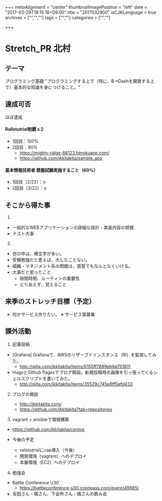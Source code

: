 +++
metaAlignment = "center"
thumbnailImagePosition = "left"
date = "2017-03-29T19:15:18+09:00"
title = "2017032900"
isCJKLanguage = true
archives = ["","",""]
tags = ["",""]
categories = ["",""]

+++

# Stretch_PR 北村
## テーマ

プログラミング基礎
"プログラミングする上で（特に、B→Dashを開発する上で）基本的な知識を身につけること。"

## 達成可否
  ほぼ達成

#### Railstutrial制覇 x 2
 - 1回目：100%
 - 2回目：90%
   - https://mighty-ridge-66123.herokuapp.com/
   - https://github.com/jkkitakita/sample_app

#### 基本情報技術者 模擬試験実施すること（60%）
 - 1回目（2/22）：o
 - 2回目（3/22）：o

## そこから得た事
1.
 - 一般的なWEBアプリケーションの詳細な設計・実装内容の把握
 - テスト大事

2.
 - 世の中は、横文字が多い。
 - 受験勉強だと思えば、大したことない。
 - 組織・マネジメント系の問題は、感覚でもなんとなくいける。
 - 大事だと思ったこと
    - 隙間時間、ルーティンの重要性
    - とりあえず、覚えること

## 来季のストレッチ目標（予定）
 - 何かサービス作りたい。 ※ サービス案募集

## 課外活動
1. 記事投稿
 - [Grafana] Grafanaで、AWSのリザーブドインスタンス（RI）を監視してみた。
    - http://qiita.com/jkkitakita/items/6155ff7899eb9d701611
 - HugoとGithub Pagesでブログ開設。新規投稿時の画像を引っ張ってくるシェルスクリプトを書いてみた。
    - http://qiita.com/jkkitakita/items/35529c745e6ff5efd433

2. ブログの開設
    - http://jkkitakita.com/
    - https://github.com/jkkitakita?tab=repositories

3. vagrant + ansibleで環境構築
  - https://github.com/jkkitakita/centos

  - 今後の予定
    - railstutrialにcap導入（今後）
    - 開発環境（vagrant）へのデプロイ
    - 本番環境（EC2）へのデプロイ

4. 勉強会
  - Battle Conference U30
    - https://battleconference-u30.connpass.com/event/49985/
  - 吉田さん・橘さん、下会所さん・橘さんの飲み会
